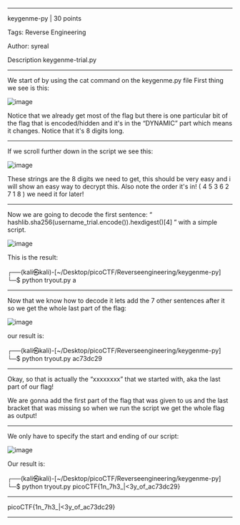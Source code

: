 ---------------------------------------------------------------------------------------------------------------


keygenme-py
 | 30 points

Tags: Reverse Engineering

Author: syreal

Description
keygenme-trial.py

---------------------------------------------------------------------------------------------------------------



We start of by using the cat command on the keygenme.py file
First thing we see is this:

![image](https://user-images.githubusercontent.com/90400244/175937549-09b86b6c-1fb6-44c7-83e0-80428fe303bf.png)


Notice that we already get most of the flag but there is one particular bit of the flag that is encoded/hidden and it's in the “DYNAMIC” part which means it changes.
Notice that it's 8 digits long.

---------------------------------------------------------------------------------------------------------------


If we scroll further down in the script we see this:

![image](https://user-images.githubusercontent.com/90400244/175937094-7ede4bae-00bf-4cc2-a450-e5e015d1b63f.png)


These strings are the 8 digits we need to get, this should be very easy and i will show an easy way to decrypt this.
Also note the order it's in! ( 4 5 3 6 2 7 1 8 ) we need it for later!

---------------------------------------------------------------------------------------------------------------


Now we are going to decode the first sentence: “ hashlib.sha256(username_trial.encode()).hexdigest()[4] ” with a simple script.

![image](https://user-images.githubusercontent.com/90400244/175937050-fbaa1c31-3fe6-4e78-8b23-c47f7b93ae00.png)


This is the result:

                                                                                                                                                             
┌──(kali㉿kali)-[~/Desktop/picoCTF/Reverseengineering/keygenme-py]
└─$ python tryout.py 
a
      
---------------------------------------------------------------------------------------------------------------

      
Now that we know how to decode it lets add the 7 other sentences after it so we get the whole last part of the flag:

![image](https://user-images.githubusercontent.com/90400244/175936996-a9662c32-df68-47f3-b5dc-733968c4cc73.png)


our result is:

                                                                                                                                                             
┌──(kali㉿kali)-[~/Desktop/picoCTF/Reverseengineering/keygenme-py]
└─$ python tryout.py
ac73dc29
         
---------------------------------------------------------------------------------------------------------------


Okay, so that is actually the “xxxxxxxx” that we started with, aka the last part of our flag!

We are gonna add the first part of the flag that was given to us and the last bracket that was missing so when we run the script we get the whole flag as output!         

---------------------------------------------------------------------------------------------------------------


We only have to specify the start and ending of our script:

![image](https://user-images.githubusercontent.com/90400244/175936943-07ad0281-dcc8-4993-87b1-46576fe23e34.png)


Our result is:

                                                                                                                                                             
┌──(kali㉿kali)-[~/Desktop/picoCTF/Reverseengineering/keygenme-py]
└─$ python tryout.py
picoCTF{1n_7h3_|<3y_of_ac73dc29}

---------------------------------------------------------------------------------------------------------------


picoCTF{1n_7h3_|<3y_of_ac73dc29}

---------------------------------------------------------------------------------------------------------------


